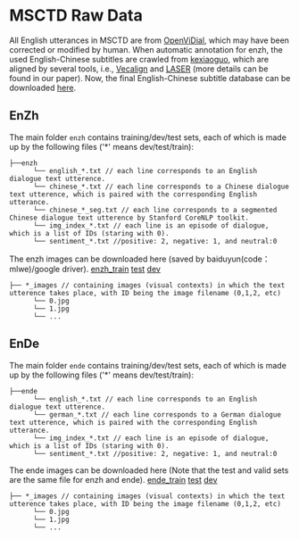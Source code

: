 # MSCTD Raw Data

All English utterances in MSCTD are from [OpenViDial](https://github.com/ShannonAI/OpenViDial), which may have been corrected or modified by human. When automatic annotation for enzh, the used English-Chinese subtitles are crawled from [kexiaoguo](https://www.kexiaoguo.com/), which are aligned by several tools, i.e., [Vecalign](https://github.com/thompsonb/vecalign) and [LASER](https://github.com/facebookresearch/LASER) (more details can be found in our paper). Now, the final English-Chinese subtitle database can be downloaded [here](https://drive.google.com/drive/folders/1Hf4Bs_nh3xN-1wzZk8eahWzJ8CLdDqDd?usp=sharing).

## EnZh
The main folder `enzh` contains training/dev/test sets, each of which is made up by the following files ('*' means dev/test/train): 
```
├──enzh
      └── english_*.txt // each line corresponds to an English dialogue text utterence.
      └── chinese_*.txt // each line corresponds to a Chinese dialogue text utterence, which is paired with the corresponding English utterance.
      └── chinese_*_seg.txt // each line corresponds to a segmented Chinese dialogue text utterence by Stanford CoreNLP toolkit.
      └── img_index_*.txt // each line is an episode of dialogue, which is a list of IDs (staring with 0).     
      └── sentiment_*.txt //positive: 2, negative: 1, and neutral:0
```
The enzh images can be downloaded here (saved by baiduyun(code：mlwe)/google driver). [enzh_train](https://pan.baidu.com/s/1e9jucSaq0i8uBPEvR_F5LQ) [test](https://drive.google.com/file/d/1B9ZFmSTqfTMaqJ15nQDrRNLqBvo-B39W/view?usp=sharing) [dev](https://drive.google.com/file/d/12HM8uVNjFg-HRZ15ADue4oLGFAYQwvTA/view?usp=sharing)

```
├── *_images // containing images (visual contexts) in which the text utterence takes place, with ID being the image filename (0,1,2, etc)
      └── 0.jpg
      └── 1.jpg
      └── ...
```
## EnDe
The main folder `ende` contains training/dev/test sets, each of which is made up by the following files ('*' means dev/test/train):
```
├──ende
      └── english_*.txt // each line corresponds to an English dialogue text utterence.
      └── german_*.txt // each line corresponds to a German dialogue text utterence, which is paired with the corresponding English utterance.
      └── img_index_*.txt // each line is an episode of dialogue, which is a list of IDs (staring with 0).     
      └── sentiment_*.txt //positive: 2, negative: 1, and neutral:0
```
The ende images can be downloaded here (Note that the test and valid sets are the same file for enzh and ende). [ende_train](https://drive.google.com/file/d/1GAZgPpTUBSfhne-Tp0GDkvSHuq6EMMbj/view?usp=sharing) [test](https://drive.google.com/file/d/1B9ZFmSTqfTMaqJ15nQDrRNLqBvo-B39W/view?usp=sharing) [dev](https://drive.google.com/file/d/12HM8uVNjFg-HRZ15ADue4oLGFAYQwvTA/view?usp=sharing)
```
├── *_images // containing images (visual contexts) in which the text utterence takes place, with ID being the image filename (0,1,2, etc)
      └── 0.jpg
      └── 1.jpg
      └── ...
```
